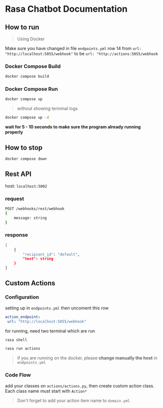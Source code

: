 # Rasa Chatbot Documentation

## How to run

> Using Docker

Make sure you have changed in file `endpoints.yml` row 14 from `url: "http://localhost:5055/webhook"` to be `url: "http://actions:5055/webhook`

### Docker Compose Build

```bash
docker compose build
```

### Docker Compose Run


```bash
docker compose up
```

> without showing terminal logs

```bash
docker compose up -d
```

__wait for 5 - 10 seconds to make sure the program already running properly__

## How to stop

```bash
docker compose down
```

## Rest API

host: `localhost:5002`

### request

```bash
POST /webhooks/rest/webhook
{
    message: string
}
```

### response
```bash
[
    {
        "recipient_id": "default",
        "text": string
    }
]
```


## Custom Actions

### Configuration

setting up in `endpoints.yml` then uncoment this row

```yml
action_endpoint:
 url: "http://localhost:5055/webhook"
```

for running, need two terminal which are run

```sh
rasa shell
```

```sh
rasa run actions
```

> if you are running on the docker, please __change manually the host__ in `endpoints.yml`

### Code Flow

add your classes on `actions/actions.py`, then create custom action class. Each class name must start with `Action*`

> Don't forget to add your action item name to `domain.yml`
